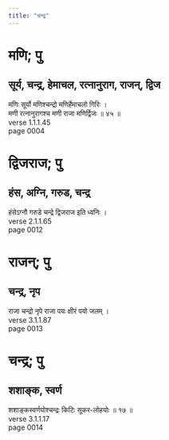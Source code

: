 ```yaml
---
title: "चन्द्र"
---
```


# मणि; पु
## सूर्य, चन्द्र, हेमाचल, रत्नानुराग, राजन्, द्विज
मणिः सूर्यो मणिश्चन्द्रो मणिर्हेमाचलो गिरिः ।<br />मणी रत्नानुरागश्च मणी राजा मणिर्द्विजः ॥ ४५ ॥<br />verse 1.1.1.45<br />page 0004

# द्विजराज; पु
## हंस, अग्नि, गरुड, चन्द्र
हंसेऽग्नौ गरुडे चन्द्रे द्विजराज इति ध्वनिः ।<br />verse 2.1.1.65<br />page 0012

# राजन्; पु
## चन्द्र, नृप
राजा चन्द्रो नृपे राजा पयः क्षीरं पयो जलम् ।<br />verse 3.1.1.87<br />page 0013

# चन्द्र; पु
## शशाङ्क, स्वर्ण
शशाङ्कस्वर्णयोश्चन्द्रः किटिः सूकर-लोहयोः ॥ १७ ॥<br />verse 3.1.1.17<br />page 0014


